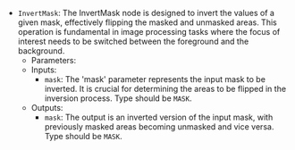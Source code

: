 - `InvertMask`: The InvertMask node is designed to invert the values of a given mask, effectively flipping the masked and unmasked areas. This operation is fundamental in image processing tasks where the focus of interest needs to be switched between the foreground and the background.
    - Parameters:
    - Inputs:
        - `mask`: The 'mask' parameter represents the input mask to be inverted. It is crucial for determining the areas to be flipped in the inversion process. Type should be `MASK`.
    - Outputs:
        - `mask`: The output is an inverted version of the input mask, with previously masked areas becoming unmasked and vice versa. Type should be `MASK`.
